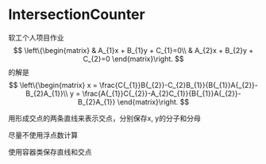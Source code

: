 # IntersectionCounter
软工个人项目作业
$$
\left\{\begin{matrix}
 & A_{1}x + B_{1}y + C_{1}=0\\ 
 & A_{2}x + B_{2}y + C_{2}=0 
\end{matrix}\right.
$$
的解是
$$
\left\{\begin{matrix}
x = \frac{C{_{1}}B{_{2}}-C_{2}B_{1}}{B{_{1}}A{_{2}}-B_{2}A_{1}}\\ 
y = \frac{A{_{1}}C{_{2}}-A_{2}C_{1}}{B{_{1}}A{_{2}}-B_{2}A_{1}}
\end{matrix}\right.
$$


用形成交点的两条直线来表示交点，分别保存x, y的分子和分母

尽量不使用浮点数计算

使用容器类保存直线和交点

